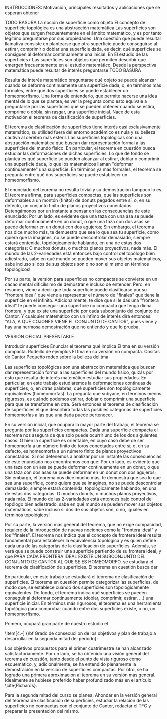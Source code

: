 
INSTRUCCIONES: Motivación, principales resultados y aplicaciones que se esperan obtener

TODO BASURA
La noción de superficie como objeto 
El concepto de superficie topológica es una abstracción matemática 
Las superficies son objetos que surgen frecuentemente en el ámbito matemático, y es por tanto legítimo preguntarse por sus propiedades. Una cuestión que puede resultar llamativa consiste en plantearse qué otra superficie puede conseguirse al estirar, comprimir o doblar una superficie dada, es decir, qué superficies se consiguen al deformar continuamente una inicial. En
El estudio de las superficies r
Las superficies son objetos que permiten describir que emergen frecuentemente en el estudio matemático, 
Desde la perspectiva matemática puede resultar de interés preguntarse 
TODO BASURA

Resulta de interés matemático preguntarse qué objeto se puede alcanzar cuando se deforma continuamente una superficie dada, o, en términos más formales, entre qué dos superficies se puede establecer un homeomorfismo. Una forma de entenderlo, que permite hacerse una idea mental de lo que se plantea, es ver la pregunta como  esto equivale a preguntarse por las superficies que se pueden obtener cuando se estira, comprime o dobla, sin rasgar, una superficie inicial. Nace de esta motivación el teorema de clasificación de superficies.

El teorema de clasificación de superficies tiene interés casi exclusivamente matemático, su utilidad fuera del entorno académico es nula y su belleza cautiva al cerebro más esteril. Las superficies topológicas son una abstracción matemática que buscan dar representación formal a las superficies del mundo físico. En particular, el teorema en cuestión busca estudiar las deformaciones de dichas superficies. Lo que de fondo se plantea es qué superficie se pueden alcanzar al estirar, doblar o comprimir una superficie dada, lo que los matemáticos llaman "deformar continuamente" una superficie. En términos ya más formales, el teorema se pregunta entre qué dos superficies se puede establecer un homeomorfismo.

El enunciado del teorema no resulta trivial y su demostración tampoco lo es. El teorema afirma, para superficies compactas, que las superficies son deformables a un montón (finito!) de donuts pegados entre sí,  o, en su defecto, un conjunto finito de planos proyectivos conectados. Detengámonos por un instante a pensar en las consecuencias de este enunciado: Por un lado, es evidente que una taza con una asa se puede deformar continuamente en un donut, o que una taza con dos asas se puede deformar en un donut con dos agujeros; Sin embargo, el teorema nos dice mucho más, te demuestra que sea lo que sea tu superficie, como quiera que la imagines, no se puede descontrolar demasiado, siempre estará contenida, topológicamente hablando, en una de estas dos categorías: O muchos donuts, o muchos planos proyectivos, nada más. El mundo de las 2-variedades está entonces bajo control del topólogo bien adiestrado, sabe en qué mundo se pueden mover sus objetos matemáticos, sabe incluso si dos de sus objetos son o no son el mismo en términos topológicos!

Por su parte, la versión para superficies no compactas se convierte en un cacao mental dificilísimo de demostrar e incluso de entender. Pero, en resumen, viene a decir que toda superficie puede clasificarse por su "frontera ideal" que viene a representar el número de "finales" que tiene la superficie en el infinito. Adicionalmente, te dice que si le das una "frontera ideal"  te puede conseguir una superficie no compacta que tenga dicha frontera, y que existe una superficie por cada subconjunto del conjunto de Cantor. Y cualquier matemático con un ínfimo de interés dirá entonces: "ALA, A QUÉ COJONES VIENE EL CONJUNTO DE CANTOR", pues viene y hay una hermosa demostración que no entiendo y que lo prueba.

VERSIÓN OFICIAL PRESENTABLE

Introducir superficies
Enunciar el teorema
qué implica
El tma en su versión compacta. Rodeillo de ejemplos
El tma en su versión no compacta. Cositas de Cantor
Pequeño rodeo sobre la belleza del tma

Las superficies topológicas son una abstracción matemática que buscan dar representación formal a las superficies del mundo físico, quizás por esto que resulta de interés matemático estudiar sus propiedades. En particular, en este trabajo estudiaremos la deformaciones continuas de superficies, o, en otras palabras, qué superficies son topológicamente equivalentes (homeomorfas). La pregunta que subyace, en términos menos rigurosos, es cuándo podemos estirar, doblar o comprimir una superficie para que se transforme en otra. Será entonces el teorema de clasificación de superficies el que describirá todas las posibles categorías de superficies homeomorfas a las que una dada puede pertenecer. 

En su versión inicial, que ocupará la mayor parte del trabajo, el teorema se pregunta por las superficies compactas. Dada una superficie compacta el teorema nos asegura de que solo puede ocurrir uno de los dos siguientes casos: O bien la superficie es orientable, en cuyo caso debe de ser homeomorfa a un número finito de toros conectados entre sí; o, en su defecto, es homeomorfa a un número finito de planos proyectivos conectados. Si nos detenemos a analizar por un instante las consecuencias de este enunciado nos encontramos con que: Por un lado, es evidente que una taza con un asa se puede deformar continuamente en un donut, o que una taza con dos asas se puede deformar en un donut con dos agujeros; Sin embargo, el teorema nos dice mucho más, te demuestra que sea lo que sea una superficie, como quiera que se imagines, no se puede descontrolar demasiado, siempre estará contenida, topológicamente hablando, en una de estas dos categorías: O muchos donuts, o muchos planos proyectivos, nada más. El mundo de las 2-variedades está entonces bajo control del topólogo bien adiestrado, sabe en qué mundo se pueden mover sus objetos matemáticos, sabe incluso si dos de sus objetos son, o no, iguales en términos topológicos!

Por su parte, la versión más general del teorema, que no exige compacidad, requiere de la introducción de nuevas nociones como la "frontera ideal" y los "finales". El teorema nos indica que el concepto de frontera ideal resulta fundamental para establecer la equivalencia topológica y es quien define cada una de las categorías de la clasificación de superficies. Además, se verá que se puede construir una superficie partiendo de su frontera ideal, y que PARA CADA FRONTERA IDEAL EXISTE UN SUBCONJUNTO DEL CONJUNTO DE CANTOR AL QUE SE ES HOMEOMORFO.
 se estudiará el teorema de clasificación de superficies. El teorema en cuestión busca dar


 En particular, en este trabajo se estudiará el teorema de clasificación de superficies. El teorema en cuestión permite categorizar las superficies, de modo que, se establece cuando dos superficies son topológicamente equivalentes. De fondo, el teorema indica qué superficies se pueden conseguir al deformar continuamente (doblar, comprimir, estirar, ...) una superficie inicial. En términos más rigurosos, el teorema es una herramienta topológica para comprobar cuando entre dos superficies existe, o no, un homeomorfismo.

Primero, ocupará gran parte de nuestro estudio el 

\item[4.-] {\bf Grado de consecuci\'on de los objetivos y plan de trabajo a desarrollar en la segunda mitad del periodo}: 

Los objetivos propuestos para el primer cuatrimestre se han alcanzado satisfactoriamente. Por un lado, se ha obtenido una visión general del teorema en cuestión, tanto desde el punto de vista riguroso como esquemático, y, adicionalmente, se ha entendido plenamente la demostración en la versión de superficies compactas. Por otro, se ha logrado una primera aproximación al teorema en su versión más general. Idealmente se hubiese preferido haber profundizado más en el artículo \cite{Richards}.

Para la segunda mitad del curso se planea: Ahondar en la versión general del teorema de clasificación de superficies, estudiar la relación de las superficies no compactas con el conjunto de Cantor, redactar el TFG y preparar la presentación del mismo.
